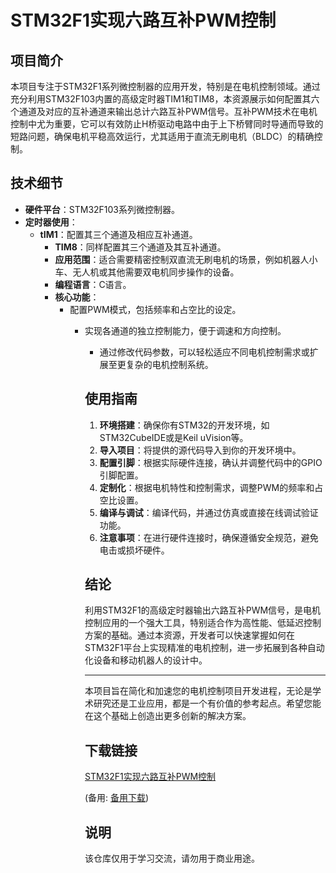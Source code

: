 # STM32F1实现六路互补PWM控制

## 项目简介

本项目专注于STM32F1系列微控制器的应用开发，特别是在电机控制领域。通过充分利用STM32F103内置的高级定时器TIM1和TIM8，本资源展示如何配置其六个通道及对应的互补通道来输出总计六路互补PWM信号。互补PWM技术在电机控制中尤为重要，它可以有效防止H桥驱动电路中由于上下桥臂同时导通而导致的短路问题，确保电机平稳高效运行，尤其适用于直流无刷电机（BLDC）的精确控制。

## 技术细节

- **硬件平台**：STM32F103系列微控制器。
- **定时器使用**：
    - **tIM1**：配置其三个通道及相应互补通道。
        - **TIM8**：同样配置其三个通道及其互补通道。
        - **应用范围**：适合需要精密控制双直流无刷电机的场景，例如机器人小车、无人机或其他需要双电机同步操作的设备。
        - **编程语言**：C语言。
        - **核心功能**：
            - 配置PWM模式，包括频率和占空比的设定。
                - 实现各通道的独立控制能力，便于调速和方向控制。
                    - 通过修改代码参数，可以轻松适应不同电机控制需求或扩展至更复杂的电机控制系统。

                    ## 使用指南

                    1. **环境搭建**：确保你有STM32的开发环境，如STM32CubeIDE或是Keil uVision等。
                    2. **导入项目**：将提供的源代码导入到你的开发环境中。
                    3. **配置引脚**：根据实际硬件连接，确认并调整代码中的GPIO引脚配置。
                    4. **定制化**：根据电机特性和控制需求，调整PWM的频率和占空比设置。
                    5. **编译与调试**：编译代码，并通过仿真或直接在线调试验证功能。
                    6. **注意事项**：在进行硬件连接时，确保遵循安全规范，避免电击或损坏硬件。

                    ## 结论

                    利用STM32F1的高级定时器输出六路互补PWM信号，是电机控制应用的一个强大工具，特别适合作为高性能、低延迟控制方案的基础。通过本资源，开发者可以快速掌握如何在STM32F1平台上实现精准的电机控制，进一步拓展到各种自动化设备和移动机器人的设计中。

                    ---

                    本项目旨在简化和加速您的电机控制项目开发进程，无论是学术研究还是工业应用，都是一个有价值的参考起点。希望您能在这个基础上创造出更多创新的解决方案。

                    ## 下载链接
                    [STM32F1实现六路互补PWM控制](https://pan.quark.cn/s/05120aef205e) 

                    (备用: [备用下载](https://pan.baidu.com/s/13Mp5GQApmCw6YAEg_zeKDA?pwd=1234))

                    ## 说明

                    该仓库仅用于学习交流，请勿用于商业用途。
